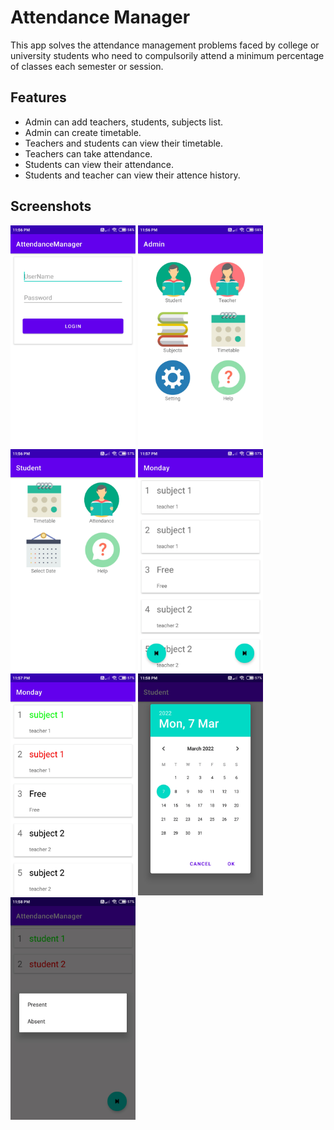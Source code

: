 
# Attendance Manager

This app solves the attendance management problems faced by college or
university students who need to compulsorily attend a minimum
percentage of classes each semester or session.


## Features

- Admin can add teachers, students, subjects list.
- Admin can create timetable.
- Teachers and students can view their timetable.
- Teachers can take attendance.
- Students can view their attendance.
- Students and teacher can view their attence history.


## Screenshots

<img src="images/home.png" width="200">
<img src="images/admin-home.png" width="200">
<img src="images/studnet-home.png" width="200">
<img src="images/student-timetable.png" width="200">
<img src="images/student-attendance.png" width="200">
<img src="images/student date picker.png" width="200">
<img src="images/teacher-attendance.png" width="200">

